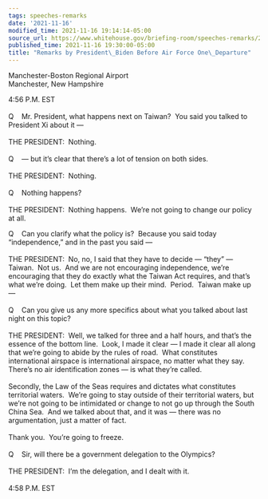 ```yaml
---
tags: speeches-remarks
date: '2021-11-16'
modified_time: 2021-11-16 19:14:14-05:00
source_url: https://www.whitehouse.gov/briefing-room/speeches-remarks/2021/11/16/remarks-by-president-biden-before-air-force-one-departure-11/
published_time: 2021-11-16 19:30:00-05:00
title: "Remarks by President\_Biden Before Air Force One\_Departure"
---
```

 
Manchester-Boston Regional Airport  
Manchester, New Hampshire

4:56 P.M. EST  
   
Q    Mr. President, what happens next on Taiwan?  You said you talked to
President Xi about it —  
   
THE PRESIDENT:  Nothing.  
   
Q    — but it’s clear that there’s a lot of tension on both sides.   
   
THE PRESIDENT:  Nothing.  
   
Q    Nothing happens?  
   
THE PRESIDENT:  Nothing happens.  We’re not going to change our policy
at all.     

Q    Can you clarify what the policy is?  Because you said today
“independence,” and in the past you said —  
   
THE PRESIDENT:  No, no, I said that they have to decide — “they” —
Taiwan.  Not us.  And we are not encouraging independence, we’re
encouraging that they do exactly what the Taiwan Act requires, and
that’s what we’re doing.  Let them make up their mind.  Period.  Taiwan
make up —  
   
Q    Can you give us any more specifics about what you talked about last
night on this topic?  
   
THE PRESIDENT:  Well, we talked for three and a half hours, and that’s
the essence of the bottom line.  Look, I made it clear — I made it clear
all along that we’re going to abide by the rules of road.  What
constitutes international airspace is international airspace, no matter
what they say.  There’s no air identification zones — is what they’re
called.  
   
Secondly, the Law of the Seas requires and dictates what constitutes
territorial waters.  We’re going to stay outside of their territorial
waters, but we’re not going to be intimidated or change to not go up
through the South China Sea.  And we talked about that, and it was —
there was no argumentation, just a matter of fact.  
   
Thank you.  You’re going to freeze.  
   
Q    Sir, will there be a government delegation to the Olympics?  
   
THE PRESIDENT:  I’m the delegation, and I dealt with it.  
   
4:58 P.M. EST
